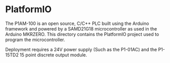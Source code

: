 # PlatformIO

The P1AM-100 is an open source, C/C++ PLC built using the Arduino framework and powered by a SAMD21G18 microcontroller as used in the Arduino MKRZERO. This directory contains the PlatformIO project used to program the microcontroller.

Deployment requires a 24V power supply (Such as the P1-01AC) and the P1-15TD2 15 point discrete output module.
